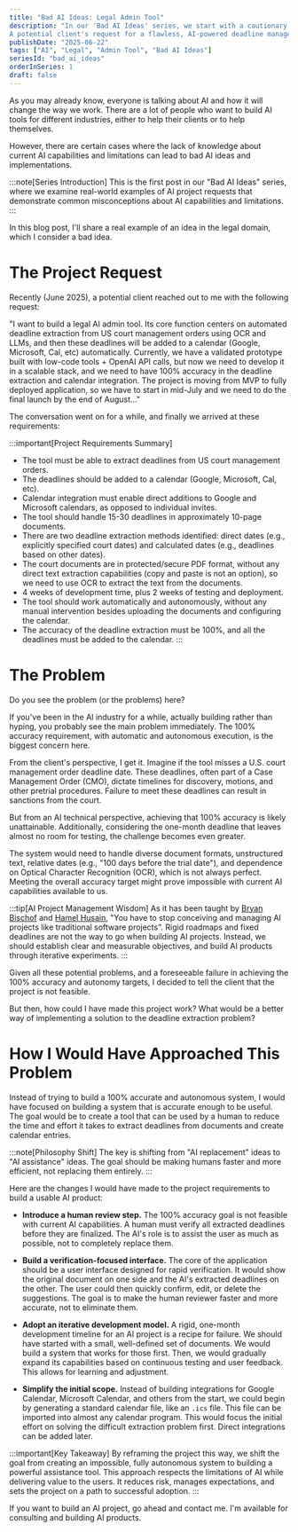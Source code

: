 ```yaml
---
title: "Bad AI Ideas: Legal Admin Tool"
description: "In our 'Bad AI Ideas' series, we start with a cautionary tale from the legal sector. 
A potential client's request for a flawless, AI-powered deadline manager serves as a perfect case study for identifying unrealistic project goals and understanding the critical need for human oversight in high-stakes AI applications."
publishDate: "2025-06-22"
tags: ["AI", "Legal", "Admin Tool", "Bad AI Ideas"]
seriesId: "bad_ai_ideas"
orderInSeries: 1
draft: false
---
```


As you may already know, everyone is talking about AI and how it will change the way we work. There are a lot of people who want to build AI tools for different industries, either to help their clients or to help themselves.

However, there are certain cases where the lack of knowledge about current AI capabilities and limitations can lead to bad AI ideas and implementations.

:::note[Series Introduction]
This is the first post in our "Bad AI Ideas" series, where we examine real-world examples of AI project requests that demonstrate common misconceptions about AI capabilities and limitations.
:::

In this blog post, I'll share a real example of an idea in the legal domain, which I consider a bad idea.

# The Project Request

Recently (June 2025), a potential client reached out to me with the following request:

"I want to build a legal AI admin tool.
Its core function centers on automated deadline extraction from US court management orders using OCR and LLMs, and then these deadlines will be added to a calendar (Google, Microsoft, Cal, etc) automatically.
Currently, we have a validated prototype built with low-code tools + OpenAI API calls, but now we need to develop it in a scalable stack, and we need to have 100% accuracy in the deadline extraction and calendar integration.
The project is moving from MVP to fully deployed application, so we have to start in mid-July and we need to do the final launch by the end of August..."

The conversation went on for a while, and finally we arrived at these requirements:

:::important[Project Requirements Summary]
- The tool must be able to extract deadlines from US court management orders.
- The deadlines should be added to a calendar (Google, Microsoft, Cal, etc).
- Calendar integration must enable direct additions to Google and Microsoft calendars, as opposed to individual invites.
- The tool should handle 15-30 deadlines in approximately 10-page documents.
- There are two deadline extraction methods identified: direct dates (e.g., explicitly specified court dates) and calculated dates (e.g., deadlines based on other dates).
- The court documents are in protected/secure PDF format, without any direct text extraction capabilities (copy and paste is not an option), so we need to use OCR to extract the text from the documents.
- 4 weeks of development time, plus 2 weeks of testing and deployment.
- The tool should work automatically and autonomously, without any manual intervention besides uploading the documents and configuring the calendar.
- The accuracy of the deadline extraction must be 100%, and all the deadlines must be added to the calendar.
:::

# The Problem

Do you see the problem (or the problems) here?

If you've been in the AI industry for a while, actually building rather than hyping, you probably see the main problem immediately. The 100% accuracy requirement, with automatic and autonomous execution, is the biggest concern here.

From the client's perspective, I get it. Imagine if the tool misses a U.S. court management order deadline date. These deadlines, often part of a Case Management Order (CMO), dictate timelines for discovery, motions, and other pretrial procedures. Failure to meet these deadlines can result in sanctions from the court.

But from an AI technical perspective, achieving that 100% accuracy is likely unattainable. Additionally, considering the one-month deadline that leaves almost no room for testing, the challenge becomes even greater.

The system would need to handle diverse document formats, unstructured text, relative dates (e.g., "100 days before the trial date"), and dependence on Optical Character Recognition (OCR), which is not always perfect. Meeting the overall accuracy target might prove impossible with current AI capabilities available to us.

:::tip[AI Project Management Wisdom]
As it has been taught by [Bryan Bischof](https://x.com/bebischof) and [Hamel Husain](https://x.com/hamelhusain), "You have to stop conceiving and managing AI projects like traditional software projects". Rigid roadmaps and fixed deadlines are not the way to go when building AI projects. Instead, we should establish clear and measurable objectives, and build AI products through iterative experiments.
:::

Given all these potential problems, and a foreseeable failure in achieving the 100% accuracy and autonomy targets, I decided to tell the client that the project is not feasible.

But then, how could I have made this project work? What would be a better way of implementing a solution to the deadline extraction problem?

# How I Would Have Approached This Problem

Instead of trying to build a 100% accurate and autonomous system, I would have focused on building a system that is accurate enough to be useful. The goal would be to create a tool that can be used by a human to reduce the time and effort it takes to extract deadlines from documents and create calendar entries.

:::note[Philosophy Shift]
The key is shifting from "AI replacement" ideas to "AI assistance" ideas. The goal should be making humans faster and more efficient, not replacing them entirely.
:::

Here are the changes I would have made to the project requirements to build a usable AI product:

- **Introduce a human review step.** The 100% accuracy goal is not feasible with current AI capabilities. A human must verify all extracted deadlines before they are finalized. The AI's role is to assist the user as much as possible, not to completely replace them.

- **Build a verification-focused interface.** The core of the application should be a user interface designed for rapid verification. It would show the original document on one side and the AI's extracted deadlines on the other. The user could then quickly confirm, edit, or delete the suggestions. The goal is to make the human reviewer faster and more accurate, not to eliminate them.

- **Adopt an iterative development model.** A rigid, one-month development timeline for an AI project is a recipe for failure. We should have started with a small, well-defined set of documents. We would build a system that works for those first. Then, we would gradually expand its capabilities based on continuous testing and user feedback. This allows for learning and adjustment.

- **Simplify the initial scope.** Instead of building integrations for Google Calendar, Microsoft Calendar, and others from the start, we could begin by generating a standard calendar file, like an `.ics` file. This file can be imported into almost any calendar program. This would focus the initial effort on solving the difficult extraction problem first. Direct integrations can be added later.

:::important[Key Takeaway]
By reframing the project this way, we shift the goal from creating an impossible, fully autonomous system to building a powerful assistance tool. This approach respects the limitations of AI while delivering value to the users. It reduces risk, manages expectations, and sets the project on a path to successful adoption.
:::

If you want to build an AI project, go ahead and contact me. I'm available for consulting and building AI products.








